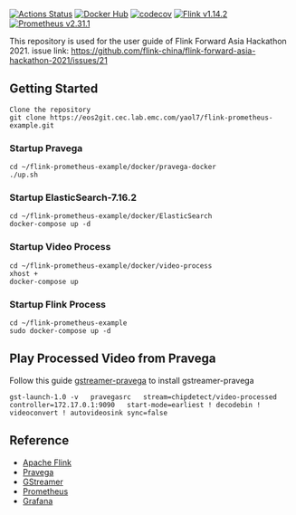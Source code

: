 [![Actions Status](https://github.com/mbode/flink-prometheus-example/workflows/Gradle/badge.svg)](https://github.com/mbode/flink-prometheus-example/actions)
[![Docker Hub](https://img.shields.io/docker/cloud/build/maximilianbode/flink-prometheus-example.svg)](https://hub.docker.com/r/maximilianbode/flink-prometheus-example)
[![codecov](https://codecov.io/gh/mbode/flink-prometheus-example/branch/master/graph/badge.svg)](https://codecov.io/gh/mbode/flink-prometheus-example)
[![Flink v1.14.2](https://img.shields.io/badge/flink-v1.14.2-blue.svg)](https://github.com/apache/flink/releases/tag/release-1.14.2)
[![Prometheus v2.31.1](https://img.shields.io/badge/prometheus-v2.31.1-blue.svg)](https://github.com/prometheus/prometheus/releases/tag/v2.31.1)

This repository is used for the user guide of Flink Forward Asia Hackathon 2021.
issue link: https://github.com/flink-china/flink-forward-asia-hackathon-2021/issues/21
## Getting Started
```
Clone the repository
git clone https://eos2git.cec.lab.emc.com/yaol7/flink-prometheus-example.git
```

### Startup Pravega
```
cd ~/flink-prometheus-example/docker/pravega-docker
./up.sh
```

### Startup ElasticSearch-7.16.2
```
cd ~/flink-prometheus-example/docker/ElasticSearch
docker-compose up -d
```

### Startup Video Process
```
cd ~/flink-prometheus-example/docker/video-process
xhost +
docker-compose up
```

### Startup Flink Process
```
cd ~/flink-prometheus-example
sudo docker-compose up -d
```

## Play Processed Video from Pravega
Follow this guide [gstreamer-pravega](https://github.com/pravega/gstreamer-pravega) to install gstreamer-pravega
```
gst-launch-1.0 -v   pravegasrc   stream=chipdetect/video-processed controller=172.17.0.1:9090   start-mode=earliest ! decodebin ! videoconvert ! autovideosink sync=false
```

## Reference

- [Apache Flink](https://flink.apache.org)
- [Pravega](https://cncf.pravega.io/)
- [GStreamer](https://gstreamer.freedesktop.org/)
- [Prometheus](https://prometheus.io)
- [Grafana](https://grafana.com)
